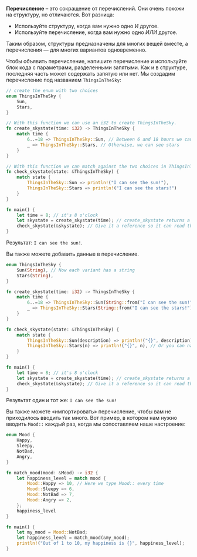 **Перечисление** – это сокращение от перечислений. Они очень похожи на структуру, но отличаются. Вот разница:  
  
- Используйте структуру, когда вам нужно одно *И* другое.  
- Используйте перечисление, когда вам нужно одно *ИЛИ* другое.  
  
Таким образом, структуры предназначены для многих вещей вместе, а перечисления — для многих вариантов одновременно.  
  
Чтобы объявить перечисление, напишите перечисление и используйте блок кода с параметрами, разделенными запятыми. Как и в структуре, последняя часть может содержать запятую или нет. Мы создадим перечисление под названием `ThingsInTheSky`:

```rust
// create the enum with two choices
enum ThingsInTheSky {
    Sun,
    Stars,
}

// With this function we can use an i32 to create ThingsInTheSky.
fn create_skystate(time: i32) -> ThingsInTheSky {
    match time {
        6..=18 => ThingsInTheSky::Sun, // Between 6 and 18 hours we can see the sun
        _ => ThingsInTheSky::Stars, // Otherwise, we can see stars
    }
}

// With this function we can match against the two choices in ThingsInTheSky.
fn check_skystate(state: &ThingsInTheSky) {
    match state {
        ThingsInTheSky::Sun => println!("I can see the sun!"),
        ThingsInTheSky::Stars => println!("I can see the stars!")
    }
}

fn main() {
    let time = 8; // it's 8 o'clock
    let skystate = create_skystate(time); // create_skystate returns a ThingsInTheSky
    check_skystate(&skystate); // Give it a reference so it can read the variable skystate
}
```

Результат:  `I can see the sun!`.

Вы также можете добавить данные в перечисление.

```rust
enum ThingsInTheSky {
    Sun(String), // Now each variant has a string
    Stars(String),
}

fn create_skystate(time: i32) -> ThingsInTheSky {
    match time {
        6..=18 => ThingsInTheSky::Sun(String::from("I can see the sun!")), // Write the strings here
        _ => ThingsInTheSky::Stars(String::from("I can see the stars!")),
    }
}

fn check_skystate(state: &ThingsInTheSky) {
    match state {
        ThingsInTheSky::Sun(description) => println!("{}", description), // Give the string the name description so we can use it
        ThingsInTheSky::Stars(n) => println!("{}", n), // Or you can name it n. Or anything else - it doesn't matter
    }
}

fn main() {
    let time = 8; // it's 8 o'clock
    let skystate = create_skystate(time); // create_skystate returns a ThingsInTheSky
    check_skystate(&skystate); // Give it a reference so it can read the variable skystate
}
```

Результат один и тот же: `I can see the sun!`

Вы также можете «импортировать» перечисление, чтобы вам не приходилось вводить так много. Вот пример, в котором нам нужно вводить `Mood::` каждый раз, когда мы сопоставляем наше настроение:

```rust
enum Mood {
    Happy,
    Sleepy,
    NotBad,
    Angry,
}

fn match_mood(mood: &Mood) -> i32 {
    let happiness_level = match mood {
        Mood::Happy => 10, // Here we type Mood:: every time
        Mood::Sleepy => 6,
        Mood::NotBad => 7,
        Mood::Angry => 2,
    };
    happiness_level
}

fn main() {
    let my_mood = Mood::NotBad;
    let happiness_level = match_mood(&my_mood);
    println!("Out of 1 to 10, my happiness is {}", happiness_level);
}

```